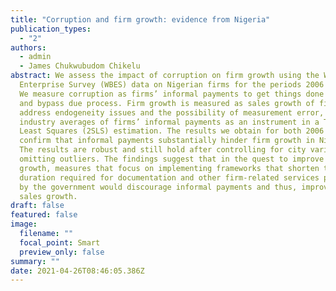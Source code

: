 ```yaml
---
title: "Corruption and firm growth: evidence from Nigeria"
publication_types:
  - "2"
authors:
  - admin
  - James Chukwubudom Chikelu
abstract: We assess the impact of corruption on firm growth using the World Bank
  Enterprise Survey (WBES) data on Nigerian firms for the periods 2006 and 2008.
  We measure corruption as firms’ informal payments to get things done faster
  and bypass due process. Firm growth is measured as sales growth of firms. To
  address endogeneity issues and the possibility of measurement error, we use
  industry averages of firms’ informal payments as an instrument in a Two-Stage
  Least Squares (2SLS) estimation. The results we obtain for both 2006 and 2008
  confirm that informal payments substantially hinder firm growth in Nigeria.
  The results are robust and still hold after controlling for city variation and
  omitting outliers. The findings suggest that in the quest to improve firm
  growth, measures that focus on implementing frameworks that shorten the
  duration required for documentation and other firm-related services provided
  by the government would discourage informal payments and thus, improve firms’
  sales growth.
draft: false
featured: false
image:
  filename: ""
  focal_point: Smart
  preview_only: false
summary: ""
date: 2021-04-26T08:46:05.386Z
---
```

